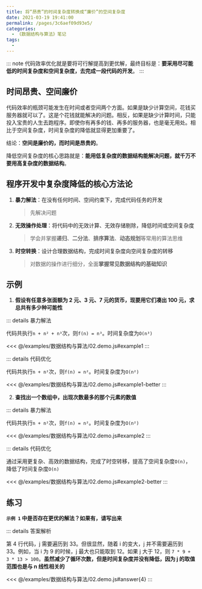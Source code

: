 ```yaml
---
title: 将“昂贵”的时间复杂度转换成“廉价”的空间复杂度
date: 2021-03-19 19:41:00
permalink: /pages/3c6aef09d93e5/
categories:
  - 《数据结构与算法》笔记
tags:
  -
---
```


::: note
代码效率优化就是要将可行解提高到更优解，最终目标是：**要采用尽可能低的时间复杂度和空间复杂度，去完成一段代码的开发**。
:::

## 时间昂贵、空间廉价

代码效率的瓶颈可能发生在时间或者空间两个方面。如果是缺少计算空间，花钱买服务器就可以了。这是个花钱就能解决的问题。相反，如果是缺少计算时间，只能投入宝贵的人生去跑程序。即使你有再多的钱、再多的服务器，也是毫无用处。相比于空间复杂度，时间复杂度的降低就显得更加重要了。

结论：**空间是廉价的，而时间是昂贵的**。

降低空间复杂度的核心思路就是：**能用低复杂度的数据结构能解决问题，就千万不要用高复杂度的数据结构**。

## 程序开发中复杂度降低的核心方法论

1. **暴力解法**：在没有任何时间、空间约束下，完成代码任务的开发
   > 先解决问题
2. **无效操作处理**：将代码中的无效计算、无效存储剔除，降低时间或空间复杂度
   > 学会并掌握**递归**、**二分法**、**排序算法**、**动态规划**等常用的算法思维
3. **时空转换**：设计合理数据结构，完成时间复杂度向空间复杂度的转移
   > 对数据的操作进行细分，全面**掌握常见数据结构的基础知识**

## 示例

1. **假设有任意多张面额为 2 元、3 元、7 元的货币，现要用它们凑出 100 元，求总共有多少种可能性**

::: details 暴力解法

代码共执行`n + n² + n³`次，则`f(n) = n³`。时间复杂度为`O(n³)`

<<< @/examples/数据结构与算法/02.demo.js#example1
:::

::: details 代码优化

代码共执行`n + n²`次，则`f(n) = n²`。时间复杂度为`O(n²)`

<<< @/examples/数据结构与算法/02.demo.js#example1-better
:::

2. **查找出一个数组中，出现次数最多的那个元素的数值**

::: details 暴力解法

代码共执行`n + n²`次，则`f(n) = n²`。时间复杂度为`O(n²)`


<<< @/examples/数据结构与算法/02.demo.js#example2
:::

::: details 代码优化

通过采用更复杂、高效的数据结构，完成了时空转移，提高了空间复杂度`O(n)`，降低了时间复杂度`O(n)`

<<< @/examples/数据结构与算法/02.demo.js#example2-better
:::

## 练习

**`示例 1` 中是否存在更优的解法？如果有，请写出来**

::: details 答案解析

第 4 行代码，j 需要遍历到 33。但很显然，随着 i 的变大，j 并不需要遍历到 33。例如，当 i 为 9 的时候，j 最大也只能取到 12。如果 j 大于 12，则 `7 * 9 + 3 * 13 > 100`。**虽然减少了循环次数，但是时间复杂度并没有降低，因为 j 的取值范围也是与 n 线性相关的**

<<< @/examples/数据结构与算法/02.demo.js#answer{4}
:::